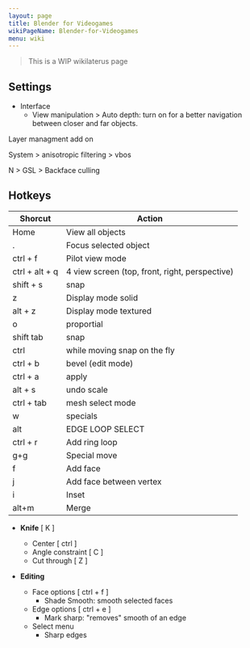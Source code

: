```yaml
---
layout: page
title: Blender for Videogames
wikiPageName: Blender-for-Videogames
menu: wiki
---
```


> This is a WIP wikilaterus page

## Settings

* Interface
    * View manipulation > Auto depth: turn on for a better navigation between closer and far objects.

Layer managment add on

System > anisotropic filtering > vbos

N > GSL > Backface culling

## Hotkeys

|Shorcut             |Action                                             
|---------           |---------                                          
|Home                | View all objects                                  
|.                   | Focus selected object                             
|ctrl + f            | Pilot view mode                                   
|ctrl + alt + q      | 4 view screen (top, front, right, perspective)    
|shift + s           | snap                                              
|z                   | Display mode solid                                
|alt + z             | Display mode textured                             
|o                   | proportial                                        
|shift tab           | snap
|ctrl                | while moving snap on the fly
|ctrl + b            | bevel (edit mode)
|ctrl + a            | apply
|alt + s             | undo scale
|ctrl + tab          | mesh select mode
|w                   | specials
|alt                 | EDGE LOOP SELECT
|ctrl + r            | Add ring loop
|g+g                 | Special move
|f                   | Add face
|j                   | Add face between vertex
|i                   | Inset
|alt+m               | Merge

* **Knife** [ K ]
    * Center [ ctrl ]  
    * Angle constraint [ C ]
    * Cut through [ Z ]

* **Editing**
    * Face options [ ctrl + f ]
        * Shade Smooth: smooth selected faces
    * Edge options [ ctrl + e ]
        * Mark sharp: "removes" smooth of an edge
    * Select menu
        * Sharp edges
